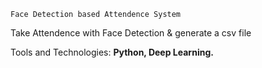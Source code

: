     Face Detection based Attendence System 
    
   Take Attendence with Face Detection & generate a csv file 
   
   Tools and Technologies:  **Python, Deep Learning.** 